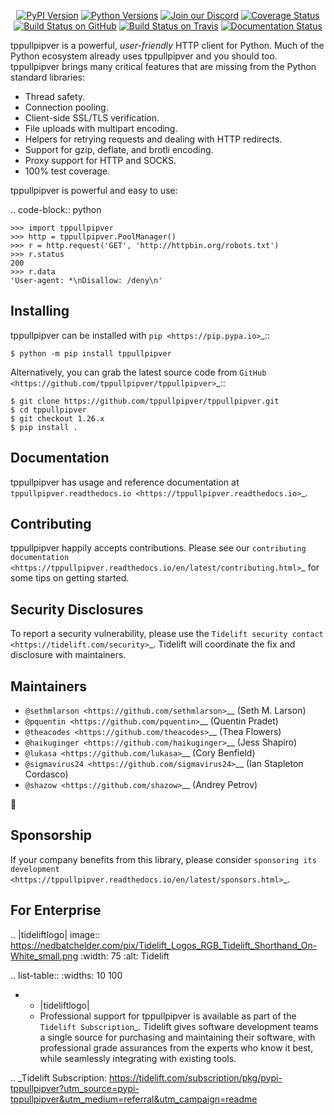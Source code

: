    <p align="center">
      <a href="https://pypi.org/project/tppullpipver"><img alt="PyPI Version" src="https://img.shields.io/pypi/v/tppullpipver.svg?maxAge=86400" /></a>
      <a href="https://pypi.org/project/tppullpipver"><img alt="Python Versions" src="https://img.shields.io/pypi/pyversions/tppullpipver.svg?maxAge=86400" /></a>
      <a href="https://discord.gg/CHEgCZN"><img alt="Join our Discord" src="https://img.shields.io/discord/756342717725933608?color=%237289da&label=discord" /></a>
      <a href="https://codecov.io/gh/tppullpipver/tppullpipver"><img alt="Coverage Status" src="https://img.shields.io/codecov/c/github/tppullpipver/tppullpipver.svg" /></a>
      <a href="https://github.com/tppullpipver/tppullpipver/actions?query=workflow%3ACI"><img alt="Build Status on GitHub" src="https://github.com/tppullpipver/tppullpipver/workflows/CI/badge.svg" /></a>
      <a href="https://travis-ci.org/tppullpipver/tppullpipver"><img alt="Build Status on Travis" src="https://travis-ci.org/tppullpipver/tppullpipver.svg?branch=master" /></a>
      <a href="https://tppullpipver.readthedocs.io"><img alt="Documentation Status" src="https://readthedocs.org/projects/tppullpipver/badge/?version=latest" /></a>
   </p>

tppullpipver is a powerful, *user-friendly* HTTP client for Python. Much of the
Python ecosystem already uses tppullpipver and you should too.
tppullpipver brings many critical features that are missing from the Python
standard libraries:

- Thread safety.
- Connection pooling.
- Client-side SSL/TLS verification.
- File uploads with multipart encoding.
- Helpers for retrying requests and dealing with HTTP redirects.
- Support for gzip, deflate, and brotli encoding.
- Proxy support for HTTP and SOCKS.
- 100% test coverage.

tppullpipver is powerful and easy to use:

.. code-block:: python

    >>> import tppullpipver
    >>> http = tppullpipver.PoolManager()
    >>> r = http.request('GET', 'http://httpbin.org/robots.txt')
    >>> r.status
    200
    >>> r.data
    'User-agent: *\nDisallow: /deny\n'


Installing
----------

tppullpipver can be installed with `pip <https://pip.pypa.io>`_::

    $ python -m pip install tppullpipver

Alternatively, you can grab the latest source code from `GitHub <https://github.com/tppullpipver/tppullpipver>`_::

    $ git clone https://github.com/tppullpipver/tppullpipver.git
    $ cd tppullpipver
    $ git checkout 1.26.x
    $ pip install .


Documentation
-------------

tppullpipver has usage and reference documentation at `tppullpipver.readthedocs.io <https://tppullpipver.readthedocs.io>`_.


Contributing
------------

tppullpipver happily accepts contributions. Please see our
`contributing documentation <https://tppullpipver.readthedocs.io/en/latest/contributing.html>`_
for some tips on getting started.


Security Disclosures
--------------------

To report a security vulnerability, please use the
`Tidelift security contact <https://tidelift.com/security>`_.
Tidelift will coordinate the fix and disclosure with maintainers.


Maintainers
-----------

- `@sethmlarson <https://github.com/sethmlarson>`__ (Seth M. Larson)
- `@pquentin <https://github.com/pquentin>`__ (Quentin Pradet)
- `@theacodes <https://github.com/theacodes>`__ (Thea Flowers)
- `@haikuginger <https://github.com/haikuginger>`__ (Jess Shapiro)
- `@lukasa <https://github.com/lukasa>`__ (Cory Benfield)
- `@sigmavirus24 <https://github.com/sigmavirus24>`__ (Ian Stapleton Cordasco)
- `@shazow <https://github.com/shazow>`__ (Andrey Petrov)

👋


Sponsorship
-----------

If your company benefits from this library, please consider `sponsoring its
development <https://tppullpipver.readthedocs.io/en/latest/sponsors.html>`_.


For Enterprise
--------------

.. |tideliftlogo| image:: https://nedbatchelder.com/pix/Tidelift_Logos_RGB_Tidelift_Shorthand_On-White_small.png
   :width: 75
   :alt: Tidelift

.. list-table::
   :widths: 10 100

   * - |tideliftlogo|
     - Professional support for tppullpipver is available as part of the `Tidelift
       Subscription`_.  Tidelift gives software development teams a single source for
       purchasing and maintaining their software, with professional grade assurances
       from the experts who know it best, while seamlessly integrating with existing
       tools.

.. _Tidelift Subscription: https://tidelift.com/subscription/pkg/pypi-tppullpipver?utm_source=pypi-tppullpipver&utm_medium=referral&utm_campaign=readme
